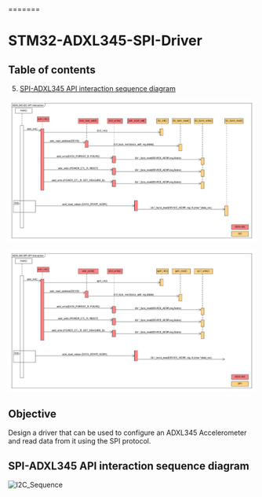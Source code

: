 =======
# STM32-ADXL345-SPI-Driver

## Table of contents

5. [SPI-ADXL345 API interaction sequence diagram](#spi-adxl345-api-interaction-sequence-diagram)

![Model](https://github.com/Kaushik093/STM32-ADXL345-I2C-Driver/blob/main/I2C_Sequence.png)

![Model](https://github.com/Kaushik093/STM32-SPI-ADXL345-driver/blob/main/SPI_Sequence.png)


## Objective 
Design a driver that can be used to configure an ADXL345 Accelerometer and read data from it using the SPI protocol.


## SPI-ADXL345 API interaction sequence diagram
![I2C_Sequence](https://github.com/user-attachments/assets/309dea9d-4dad-4847-bcaf-a9be3405ab2c)
